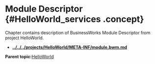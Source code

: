 # Module Descriptor {#HelloWorld_services .concept}

Chapter contains description of BusinessWorks Module Descriptor from project HelloWorld.

-   **[../../../projects/HelloWorld/META-INF/module.bwm.md](../../../projects/HelloWorld/META-INF/module.bwm.md)**  


**Parent topic:**[HelloWorld](../../../projects/HelloWorld/HelloWorld.md)


